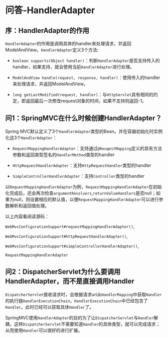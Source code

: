 # 问答-HandlerAdapter

## 序：HandlerAdapter的作用

`HandlerAdapter`的作用是调用具体的handler来处理请求，并返回ModelAndView。`HandlerAdapter`定义3个方法:

-   `boolean supports(Object handler)`：判断`HandlerAdapter`是否支持传入的handler，如果支持，就会使用当前`HandlerAdapter`进行处理。
    
-   `ModelAndView handle(request, response, handler)`：使用传入的handler来处理请求，并返回ModelAndView。
    
-   `long getLastModified(request, handler)`：与`HttpServlet`具有相同的约定，即返回最后一次修改request对象的时间，如果不支持则返回-1。
    

## 问1：SpringMVC在什么时候创建HandlerAdapter？

Spring MVC默认定义了3个`HandlerAdapter`类型的Bean。并在容器初始化时实例化这3个`HandlerAdapter`：

-   `RequestMappingHandlerAdapter`：支持通过`@ReuqestMapping`定义的具有方法参数和返回类型签名的`HandlerMethod`类型的handler
    
-   `HttpRequestHandlerAdapter`：支持`HttpRequestHandler`类型的handler
    
-   `SimpleControllerHandlerAdapter`：支持`Controller`类型的handler
    

以`RequestMappingHandlerAdapter`为例，`RequestMappingHandlerAdapter`在初始化完成后，还会再次检查`argumentResolvers`,`returnValueHandlers`是否null；如果为null，则设置相应的默认值，以便`RequestMappingHandlerAdapter`可以进行参数解析和返回值处理。

以上内容看阅读源码：

`WebMvcConfigurationSupport#requestMappingHandlerAdapter()`,

`WebMvcConfigurationSupport#httpRequestHandlerAdapter()`,

`WebMvcConfigurationSupport#simpleControllerHandlerAdapter()`,

`RequestMappingHandlerAdapter`

## 问2：DispatcherServlet为什么要调用HandlerAdapter，而不是直接调用Handler

`DispatcherServlet`接收请求时，会根据请求uri从`HandlerMapping`中获取`Handler`的执行链`HandlerExecutionChain`，`HandlerExecutionChain`中已经包含了`Handler`。此时已经可以获取具体`Handler`了。

SpringMVC使用`HandlerAdapter`的目的为了让`DispatcherServlet`与`Handler`解耦，这样`DispatcherServlet`不需要知道`Handler`的具体类型，就可以完成请求；从而使用`Handler`可以很好的进行扩展。
